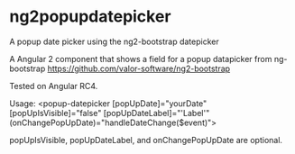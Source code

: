 # ng2popupdatepicker
A popup date picker using the ng2-bootstrap datepicker

A Angular 2 component that shows a field for a popup datapicker from ng-bootstrap https://github.com/valor-software/ng2-bootstrap

Tested on Angular RC4.

Usage:  <popup-datepicker [popUpDate]="yourDate" [popUpIsVisible]="false" [popUpDateLabel]="'Label'" (onChangePopUpDate)="handleDateChange($event)"></popup-datepicker>

popUpIsVisible, popUpDateLabel, and onChangePopUpDate are optional.

